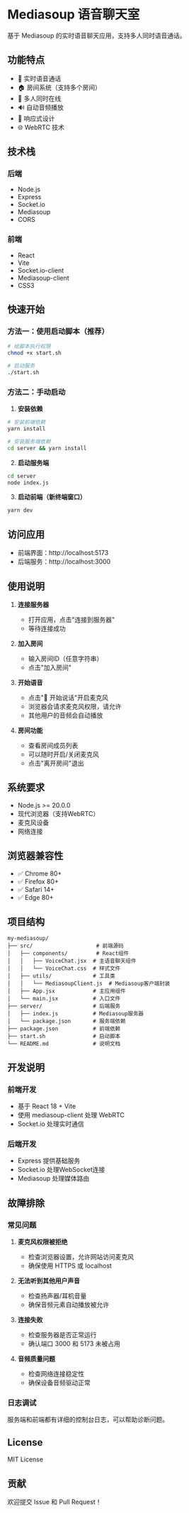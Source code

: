 # Mediasoup 语音聊天室

基于 Mediasoup 的实时语音聊天应用，支持多人同时语音通话。

## 功能特点

- 🎤 实时语音通话
- 🏠 房间系统（支持多个房间）
- 👥 多人同时在线
- 🔊 自动音频播放
- 📱 响应式设计
- 🌐 WebRTC 技术

## 技术栈

### 后端
- Node.js
- Express
- Socket.io
- Mediasoup
- CORS

### 前端
- React
- Vite
- Socket.io-client
- Mediasoup-client
- CSS3

## 快速开始

### 方法一：使用启动脚本（推荐）

```bash
# 给脚本执行权限
chmod +x start.sh

# 启动服务
./start.sh
```

### 方法二：手动启动

1. **安装依赖**
```bash
# 安装前端依赖
yarn install

# 安装服务端依赖
cd server && yarn install
```

2. **启动服务端**
```bash
cd server
node index.js
```

3. **启动前端（新终端窗口）**
```bash
yarn dev
```

## 访问应用

- 前端界面：http://localhost:5173
- 后端服务：http://localhost:3000

## 使用说明

1. **连接服务器**
   - 打开应用，点击"连接到服务器"
   - 等待连接成功

2. **加入房间**
   - 输入房间ID（任意字符串）
   - 点击"加入房间"

3. **开始语音**
   - 点击"🎤 开始说话"开启麦克风
   - 浏览器会请求麦克风权限，请允许
   - 其他用户的音频会自动播放

4. **房间功能**
   - 查看房间成员列表
   - 可以随时开启/关闭麦克风
   - 点击"离开房间"退出

## 系统要求

- Node.js >= 20.0.0
- 现代浏览器（支持WebRTC）
- 麦克风设备
- 网络连接

## 浏览器兼容性

- ✅ Chrome 80+
- ✅ Firefox 80+
- ✅ Safari 14+
- ✅ Edge 80+

## 项目结构

```
my-mediasoup/
├── src/                    # 前端源码
│   ├── components/         # React组件
│   │   ├── VoiceChat.jsx  # 主语音聊天组件
│   │   └── VoiceChat.css  # 样式文件
│   ├── utils/             # 工具类
│   │   └── MediasoupClient.js  # Mediasoup客户端封装
│   ├── App.jsx            # 主应用组件
│   └── main.jsx           # 入口文件
├── server/                # 后端服务
│   ├── index.js           # Mediasoup服务器
│   └── package.json       # 服务端依赖
├── package.json           # 前端依赖
├── start.sh               # 启动脚本
└── README.md              # 说明文档
```

## 开发说明

### 前端开发
- 基于 React 18 + Vite
- 使用 mediasoup-client 处理 WebRTC
- Socket.io 处理实时通信

### 后端开发
- Express 提供基础服务
- Socket.io 处理WebSocket连接
- Mediasoup 处理媒体路由

## 故障排除

### 常见问题

1. **麦克风权限被拒绝**
   - 检查浏览器设置，允许网站访问麦克风
   - 确保使用 HTTPS 或 localhost

2. **无法听到其他用户声音**
   - 检查扬声器/耳机音量
   - 确保音频元素自动播放被允许

3. **连接失败**
   - 检查服务器是否正常运行
   - 确认端口 3000 和 5173 未被占用

4. **音频质量问题**
   - 检查网络连接稳定性
   - 确保设备音频驱动正常

### 日志调试

服务端和前端都有详细的控制台日志，可以帮助诊断问题。

## License

MIT License

## 贡献

欢迎提交 Issue 和 Pull Request！
